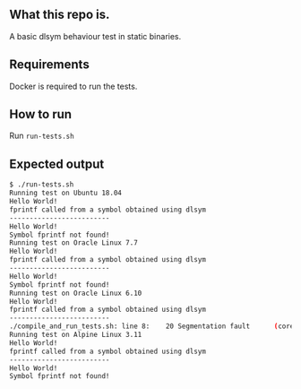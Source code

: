 ## What this repo is.
A basic dlsym behaviour test in static binaries.
## Requirements
Docker is required to run the tests.
## How to run
Run `run-tests.sh`
## Expected output
```bash
$ ./run-tests.sh
Running test on Ubuntu 18.04
Hello World!
fprintf called from a symbol obtained using dlsym
-------------------------
Hello World!
Symbol fprintf not found!
Running test on Oracle Linux 7.7
Hello World!
fprintf called from a symbol obtained using dlsym
-------------------------
Hello World!
Symbol fprintf not found!
Running test on Oracle Linux 6.10
Hello World!
fprintf called from a symbol obtained using dlsym
-------------------------
./compile_and_run_tests.sh: line 8:    20 Segmentation fault      (core dumped) ./main-static
Running test on Alpine Linux 3.11
Hello World!
fprintf called from a symbol obtained using dlsym
-------------------------
Hello World!
Symbol fprintf not found!
```